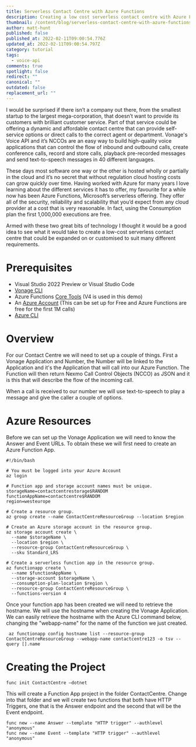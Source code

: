 ```yaml
---
title: Serverless Contact Centre with Azure Functions
description: Creating a low cost serverless contact centre with Azure Functions
thumbnail: /content/blog/serverless-contact-centre-with-azure-functions/serverless-contact-center.png
author: matt-hunt
published: false
published_at: 2022-02-11T09:00:54.776Z
updated_at: 2022-02-11T09:00:54.797Z
category: tutorial
tags:
  - voice-api
comments: true
spotlight: false
redirect: ""
canonical: ""
outdated: false
replacement_url: ""
---
```

I would be surprised if there isn’t a company out there, from the smallest startup to the largest mega-corporation, that doesn’t want to provide its customers with brilliant customer service. Part of that service could be offering a dynamic and affordable contact centre that can provide self-service options or direct calls to the correct agent or department. Vonage's Voice API and it’s NCCOs are an easy way to build high-quality voice applications that can control the flow of inbound and outbound calls, create conference calls, record and store calls, playback pre-recorded messages and send text-to-speech messages in 40 different languages.

These days most software one way or the other is hosted wholly or partially in the cloud and it’s no secret that without regulation cloud hosting costs can grow quickly over time. Having worked with Azure for many years I love learning about the different services it has to offer, my favourite for a while now has been Azure Functions, Microsoft’s serverless offering. They offer all of the security, reliability and scalability that you’d expect from any cloud provider at a cost that is very reasonable. In fact, using the Consumption plan the first 1,000,000 executions are free.

Armed with these two great bits of technology I thought it would be a good idea to see what it would take to create a low-cost serverless contact centre that could be expanded on or customised to suit many different requirements.

# Prerequisites

* Visual Studio 2022 Preview or Visual Studio Code
* [Vonage CLI](https://developer.vonage.com/application/vonage-cli)
* Azure Functions [Core Tools](https://github.com/Azure/azure-functions-core-tools) (V4 is used in this demo)
* An [Azure Account](https://azure.microsoft.com/en-gb/free/) (This can be set up for Free and Azure Functions are free for the first 1M calls)
* [Azure CLI](https://docs.microsoft.com/en-us/cli/azure/install-azure-cli)

<sign-up number></sign-up>

# Overview

For our Contact Centre we will need to set up a couple of things. First a Vonage Application and Number, the Number will be linked to the Application and it's the Application that will call into our Azure Function. The Function will then return Nexmo Call Control Objects (NCCO) as JSON and it is this that will describe the flow of the incoming call.

When a call is received to our number we will use text-to-speech to play a message and give the caller a couple of options. 



# Azure Resources

Before we can set up the Vonage Application we will need to know the Answer and Event URLs. To obtain these we will first need to create an Azure Function App. 

```shell
#!/bin/bash

# You must be logged into your Azure Account
az login

# Function app and storage account names must be unique.
storageName=contactcentrestorage$RANDOM
functionAppName=contactcentre$RANDOM
region=westeurope

# Create a resource group.
az group create --name ContactCentreResourceGroup --location $region

# Create an Azure storage account in the resource group.
az storage account create \
  --name $storageName \
  --location $region \
  --resource-group ContactCentreResourceGroup \
  --sku Standard_LRS

# Create a serverless function app in the resource group.
az functionapp create \
  --name $functionAppName \
  --storage-account $storageName \
  --consumption-plan-location $region \
  --resource-group ContactCentreResourceGroup \
  --functions-version 4
```

Once your function app has been created we will need to retrieve the hostname. We will use the hostname when creating the Vonage Application. We can easily retrieve the hostname with the Azure CLI command below, changing the "webapp-name" for the name of the function we just created.

```
 az functionapp config hostname list --resource-group ContactCentreResourceGroup --webapp-name contactcentre123 -o tsv --query [].name
```



# Creating the Project

```shell
func init ContactCentre —dotnet
```

This will create a Function App project in the folder ContactCentre. Change into that folder and we will create two functions that both have HTTP Triggers, one that is the Answer endpoint and the second that will be the Event endpoint.

```shell
func new --name Answer --template "HTTP trigger" --authlevel "anonymous"
func new --name Event --template "HTTP trigger" --authlevel "anonymous"
```